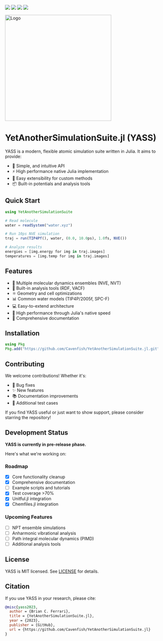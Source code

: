 [ci-img]: https://github.com/Cavenfish/YetAnotherSimulationSuite.jl/actions/workflows/CI.yml/badge.svg
[ci-url]: https://github.com/Cavenfish/YetAnotherSimulationSuite.jl/actions/workflows/CI.yml

[aqua-img]: https://raw.githubusercontent.com/JuliaTesting/Aqua.jl/master/badge.svg
[aqua-url]: https://github.com/JuliaTesting/Aqua.jl

[codecov-img]: https://codecov.io/github/Cavenfish/YetAnotherSimulationSuite.jl/branch/main/graph/badge.svg
[codecov-url]: https://app.codecov.io/github/Cavenfish/YetAnotherSimulationSuite.jl

[docs-img]: https://img.shields.io/badge/docs-stable-blue.svg
[docs-url]: https://cavenfish.github.io/YetAnotherSimulationSuite.jl/stable/

[ddocs-img]: https://img.shields.io/badge/docs-dev-blue.svg
[ddocs-url]: https://cavenfish.github.io/YetAnotherSimulationSuite.jl/dev/

[![][ddocs-img]][ddocs-url]
[![][ci-img]][ci-url]
[![][codecov-img]][codecov-url]
[![][aqua-img]][aqua-url]


<img src="https://github.com/Cavenfish/YetAnotherSimulationSuite.jl/blob/dev/docs/src/assets/logo.png" alt="Logo" width=350 >

# YetAnotherSimulationSuite.jl (YASS)

YASS is a modern, flexible atomic simulation suite written in Julia. It aims to provide:

- 🎯 Simple, and intuitive API
- ⚡ High performance native Julia implementation
- 🔧 Easy extensibility for custom methods
- 📦 Built-in potentials and analysis tools

## Quick Start

```julia
using YetAnotherSimulationSuite

# Read molecule
water = readSystem("water.xyz")

# Run 10ps NVE simulation
traj = run(TIP4Pf(), water, (0.0, 10.0ps), 1.0fs, NVE())

# Analyze results
energies = [img.energy for img in traj.images]
temperatures = [img.temp for img in traj.images]
```

## Features

- 🧪 Multiple molecular dynamics ensembles (NVE, NVT)
- 🔬 Built-in analysis tools (RDF, VACF)
- ⚛️ Geometry and cell optimizations
- 📊 Common water models (TIP4P/2005f, SPC-F) 
- 💻 Easy-to-extend architecture
- 🚄 High performance through Julia's native speed
- 📝 Comprehensive documentation

## Installation

```julia
using Pkg
Pkg.add("https://github.com/Cavenfish/YetAnotherSimulationSuite.jl.git")
```

## Contributing

We welcome contributions! Whether it's:

- 🐛 Bug fixes
- ✨ New features
- 📚 Documentation improvements
- 🧪 Additional test cases

If you find YASS useful or just want to show support, please consider starring the repository!

## Development Status

**YASS is currently in pre-release phase.** 

Here's what we're working on:

### Roadmap
- [x] Core functionality cleanup
- [x] Comprehensive documentation
- [ ] Example scripts and tutorials
- [x] Test coverage >70%
- [x] Unitful.jl integration
- [x] Chemfiles.jl integration

### Upcoming Features
- [ ] NPT ensemble simulations
- [ ] Anharmonic vibrational analysis
- [ ] Path integral molecular dynamics (PIMD)
- [ ] Additional analysis tools

## License

YASS is MIT licensed. See [LICENSE](LICENSE) for details.

## Citation

If you use YASS in your research, please cite:

```bibtex
@misc{yass2023,
  author = {Brian C. Ferrari},
  title = {YetAnotherSimulationSuite.jl},
  year = {2023},
  publisher = {GitHub},
  url = {https://github.com/Cavenfish/YetAnotherSimulationSuite.jl}
}
```